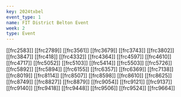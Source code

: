 ```yaml
---
key: 2024txbel
event_type: 1
name: FIT District Belton Event
week: 2
type: Event
---
```

[[frc2583]]
[[frc2789]]
[[frc3561]]
[[frc3679]]
[[frc3743]]
[[frc3802]]
[[frc3847]]
[[frc418]]
[[frc4332]]
[[frc4364]]
[[frc4597]]
[[frc4610]]
[[frc4717]]
[[frc5052]]
[[frc5103]]
[[frc5414]]
[[frc5503]]
[[frc5726]]
[[frc5892]]
[[frc5894]]
[[frc6155]]
[[frc6357]]
[[frc6369]]
[[frc7138]]
[[frc8019]]
[[frc8114]]
[[frc8507]]
[[frc8598]]
[[frc8610]]
[[frc8625]]
[[frc8749]]
[[frc8827]]
[[frc8879]]
[[frc9054]]
[[frc9121]]
[[frc9137]]
[[frc9140]]
[[frc9418]]
[[frc9448]]
[[frc9506]]
[[frc9524]]
[[frc9664]]
